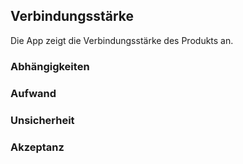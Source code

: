 ## Verbindungsstärke

Die App zeigt die Verbindungsstärke des Produkts an.

### Abhängigkeiten

### Aufwand

### Unsicherheit

### Akzeptanz
